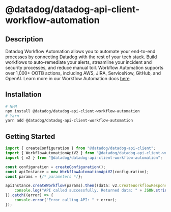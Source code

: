 # @datadog/datadog-api-client-workflow-automation

## Description

Datadog Workflow Automation allows you to automate your end-to-end processes by connecting Datadog with the rest of your tech stack. Build workflows to auto-remediate your alerts, streamline your incident and security processes, and reduce manual toil. Workflow Automation supports over 1,000+ OOTB actions, including AWS, JIRA, ServiceNow, GitHub, and OpenAI. Learn more in our Workflow Automation docs [here](https://docs.datadoghq.com/service_management/workflows/).

## Installation

```sh
# NPM
npm install @datadog/datadog-api-client-workflow-automation
# Yarn
yarn add @datadog/datadog-api-client-workflow-automation
```

## Getting Started
```ts
import { createConfiguration } from "@datadog/datadog-api-client";
import { WorkflowAutomationApiV2 } from "@datadog/datadog-api-client-workflow-automation";
import { v2 } from "@datadog/datadog-api-client-workflow-automation";

const configuration = createConfiguration();
const apiInstance = new WorkflowAutomationApiV2(configuration);
const params = {/* parameters */};

apiInstance.createWorkflow(params).then((data: v2.CreateWorkflowResponse) => {
    console.log("API called successfully. Returned data: " + JSON.stringify(data));
}).catch((error) => {
    console.error("Error calling API: " + error);
});
```